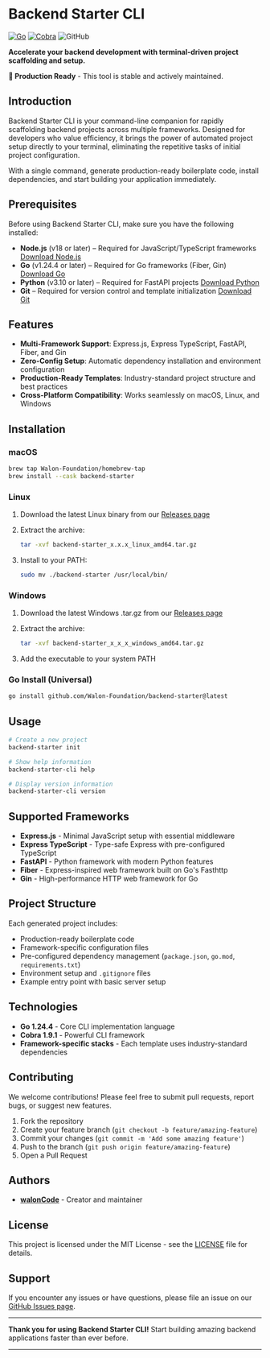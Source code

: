 # Backend Starter CLI

[![Go](https://img.shields.io/badge/Go-1.24.4-blue)](https://golang.org/)
[![Cobra](https://img.shields.io/badge/Cobra-v1.9.1-green)](https://github.com/spf13/cobra)
![GitHub](https://img.shields.io/badge/Status-Production%20Ready-brightgreen)

**Accelerate your backend development with terminal-driven project scaffolding and setup.**

**🚀 Production Ready** - This tool is stable and actively maintained.

## Introduction

Backend Starter CLI is your command-line companion for rapidly scaffolding backend projects across multiple frameworks. Designed for developers who value efficiency, it brings the power of automated project setup directly to your terminal, eliminating the repetitive tasks of initial project configuration.

With a single command, generate production-ready boilerplate code, install dependencies, and start building your application immediately.

## Prerequisites

Before using Backend Starter CLI, make sure you have the following installed:

* **Node.js** (v18 or later) – Required for JavaScript/TypeScript frameworks
  [Download Node.js](https://nodejs.org/)
* **Go** (v1.24.4 or later) – Required for Go frameworks (Fiber, Gin)
  [Download Go](https://golang.org/dl/)
* **Python** (v3.10 or later) – Required for FastAPI projects
  [Download Python](https://www.python.org/downloads/)
* **Git** – Required for version control and template initialization
  [Download Git](https://git-scm.com/downloads)

## Features

* **Multi-Framework Support**: Express.js, Express TypeScript, FastAPI, Fiber, and Gin
* **Zero-Config Setup**: Automatic dependency installation and environment configuration
* **Production-Ready Templates**: Industry-standard project structure and best practices
* **Cross-Platform Compatibility**: Works seamlessly on macOS, Linux, and Windows

## Installation

### macOS

```bash
brew tap Walon-Foundation/homebrew-tap
brew install --cask backend-starter
```

### Linux

1. Download the latest Linux binary from our [Releases page](https://github.com/Walon-Foundation/backend-starter-cli/releases)
2. Extract the archive:

   ```bash
   tar -xvf backend-starter_x.x.x_linux_amd64.tar.gz
   ```
3. Install to your PATH:

   ```bash
   sudo mv ./backend-starter /usr/local/bin/
   ```

### Windows

1. Download the latest Windows .tar.gz from our [Releases page](https://github.com/Walon-Foundation/backend-starter-cli/releases)
2. Extract the archive:

   ```bash
   tar -xvf backend-starter_x_x_x_windows_amd64.tar.gz
   ```
3. Add the executable to your system PATH

### Go Install (Universal)

```bash
go install github.com/Walon-Foundation/backend-starter@latest
```

## Usage

```bash
# Create a new project
backend-starter init

# Show help information
backend-starter-cli help

# Display version information
backend-starter-cli version
```

## Supported Frameworks

* **Express.js** - Minimal JavaScript setup with essential middleware
* **Express TypeScript** - Type-safe Express with pre-configured TypeScript
* **FastAPI** - Python framework with modern Python features
* **Fiber** - Express-inspired web framework built on Go's Fasthttp
* **Gin** - High-performance HTTP web framework for Go

## Project Structure

Each generated project includes:

* Production-ready boilerplate code
* Framework-specific configuration files
* Pre-configured dependency management (`package.json`, `go.mod`, `requirements.txt`)
* Environment setup and `.gitignore` files
* Example entry point with basic server setup

## Technologies

* **Go 1.24.4** - Core CLI implementation language
* **Cobra 1.9.1** - Powerful CLI framework
* **Framework-specific stacks** - Each template uses industry-standard dependencies

## Contributing

We welcome contributions! Please feel free to submit pull requests, report bugs, or suggest new features.

1. Fork the repository
2. Create your feature branch (`git checkout -b feature/amazing-feature`)
3. Commit your changes (`git commit -m 'Add some amazing feature'`)
4. Push to the branch (`git push origin feature/amazing-feature`)
5. Open a Pull Request

## Authors

* **[walonCode](https://github.com/walonCode)** - Creator and maintainer

## License

This project is licensed under the MIT License - see the [LICENSE](LICENSE) file for details.

## Support

If you encounter any issues or have questions, please file an issue on our [GitHub Issues page](https://github.com/Walon-Foundation/backend-starter-cli/issues).

---

**Thank you for using Backend Starter CLI!** Start building amazing backend applications faster than ever before.

---

